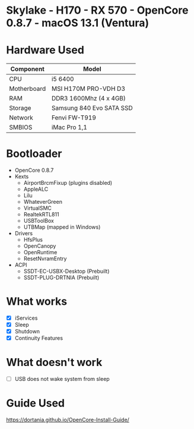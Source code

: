 # Skylake - H170 - RX 570 - OpenCore 0.8.7 - macOS 13.1 (Ventura)

# Hardware Used
| Component | Model |
| --------- | ----- |
| CPU | i5 6400 |
| Motherboard | MSI H170M PRO-VDH D3|
| RAM | DDR3 1600Mhz (4 x 4GB)|
| Storage | Samsung 840 Evo SATA SSD|
| Network | Fenvi FW-T919|
| SMBIOS | iMac Pro 1,1|

# Bootloader 
- OpenCore 0.8.7
- Kexts
  - AirportBrcmFixup (plugins disabled)
  - AppleALC
  - Lilu
  - WhateverGreen
  - VirtualSMC
  - RealtekRTL811
  - USBToolBox
  - UTBMap (mapped in Windows)
- Drivers
  - HfsPlus
  - OpenCanopy
  - OpenRuntime
  - ResetNvramEntry
- ACPI
  - SSDT-EC-USBX-Desktop (Prebuilt)
  - SSDT-PLUG-DRTNIA (Prebuilt)

# What works
- [x] iServices
- [x] Sleep
- [x] Shutdown
- [x] Continuity Features

# What doesn't work
- [ ] USB does not wake system from sleep

# Guide Used
https://dortania.github.io/OpenCore-Install-Guide/
